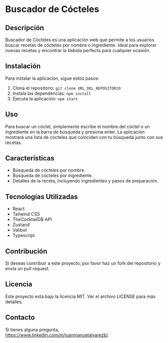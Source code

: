 # Buscador de Cócteles

## Descripción

Buscador de Cócteles es una aplicación web que permite a los usuarios buscar recetas de cócteles por nombre o ingrediente. Ideal para explorar nuevas recetas y encontrar la bebida perfecta para cualquier ocasión.

## Instalación

Para instalar la aplicación, sigue estos pasos:

1. Clona el repositorio: `git clone URL_DEL_REPOSITORIO`
2. Instala las dependencias: `npm install`
3. Ejecuta la aplicación: `npm start`

## Uso

Para buscar un cóctel, simplemente escribe el nombre del cóctel o un ingrediente en la barra de búsqueda y presiona enter. La aplicación mostrará una lista de cócteles que coinciden con tu búsqueda junto con sus recetas.

## Características

- Búsqueda de cócteles por nombre.
- Búsqueda de cócteles por ingrediente.
- Detalles de la receta, incluyendo ingredientes y pasos de preparación.

## Tecnologías Utilizadas

- React
- Tailwind CSS
- TheCocktailDB API
- Zustand
- Valibot
- Typescript

## Contribución

Si deseas contribuir a este proyecto, por favor haz un fork del repositorio y envía un pull request.

## Licencia

Este proyecto está bajo la licencia MIT. Ver el archivo LICENSE para más detalles.

## Contacto

Si tienes alguna pregunta, https://www.linkedin.com/in/juanmanuelalvarezb/.
